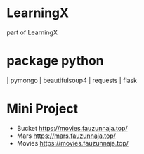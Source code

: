 # LearningX
part of LearningX 

# package python
| pymongo
| beautifulsoup4
| requests
| flask

# Mini Project
- Bucket
https://movies.fauzunnaja.top/
- Mars
https://mars.fauzunnaja.top/
- Movies
https://movies.fauzunnaja.top/
